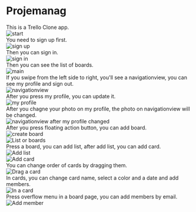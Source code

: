 # Projemanag  
This is a Trello Clone app.  
![start](https://github.com/ConnorWuProjects/Projemanag/blob/master/screenshots/start.png)  
You need to sign up first.  
![sign up](https://github.com/ConnorWuProjects/Projemanag/blob/master/screenshots/sign%20up.png)  
Then you can sign in.  
![sign in](https://github.com/ConnorWuProjects/Projemanag/blob/master/screenshots/sign%20in.png)  
Then you can see the list of boards.  
![main](https://github.com/ConnorWuProjects/Projemanag/blob/master/screenshots/main.png)  
If you swipe from the left side to right, you'll see a navigationview, you can see my profile and sign out.  
![navigationview](https://github.com/ConnorWuProjects/Projemanag/blob/master/screenshots/NavigationView.png)  
After you press my profile, you can update it.  
![my profile](https://github.com/ConnorWuProjects/Projemanag/blob/master/screenshots/my%20profile.png)  
After you chagne your photo on my profile, the photo on navigationview will be changed.  
![navigationview after my profile changed](https://github.com/ConnorWuProjects/Projemanag/blob/master/screenshots/NavigationView%20after%20my%20profile%20changed.png)  
After you press floating action button, you can add board.  
![create board](https://github.com/ConnorWuProjects/Projemanag/blob/master/screenshots/create%20board.png)      
![List or boards](https://github.com/ConnorWuProjects/Projemanag/blob/master/screenshots/List%20of%20boards.png)  
Press a board, you can add list, after add list, you can add card.    
![Add list](https://github.com/ConnorWuProjects/Projemanag/blob/master/screenshots/In%20a%20board.png)  
![Add card](https://github.com/ConnorWuProjects/Projemanag/blob/master/screenshots/Add%20card.png)  
You can change order of cards by dragging them.  
![Drag a card](https://github.com/ConnorWuProjects/Projemanag/blob/master/screenshots/Drag%20a%20card.png)  
In cards, you can change card name, select a color and a date and add members.    
![In a card](https://github.com/ConnorWuProjects/Projemanag/blob/master/screenshots/In%20a%20card.png)    
Press overflow menu in a board page, you can add members by email.    
![Add member](https://github.com/ConnorWuProjects/Projemanag/blob/master/screenshots/Add%20member.png)    


